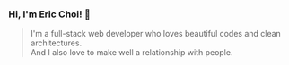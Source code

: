 ### Hi, I'm Eric Choi! :wave:

> I'm a full-stack web developer who loves beautiful codes and clean architectures.  
> And I also love to make well a relationship with people.
